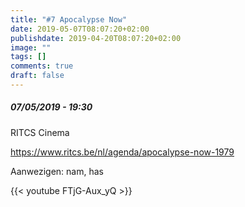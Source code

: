 ```yaml
---
title: "#7 Apocalypse Now"
date: 2019-05-07T08:07:20+02:00
publishdate: 2019-04-20T08:07:20+02:00
image: ""
tags: []
comments: true
draft: false
---
```


##### 07/05/2019 - 19:30

RITCS Cinema
<!--more-->
<https://www.ritcs.be/nl/agenda/apocalypse-now-1979>

Aanwezigen: nam, has

{{< youtube FTjG-Aux_yQ >}}

